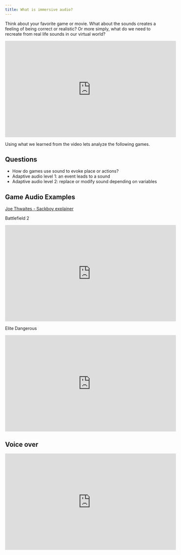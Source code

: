 ```yaml
---
title: What is immersive audio?
---
```


Think about your favorite game or movie. What about the sounds creates a feeling of being correct or realistic? Or more simply, what do we need to recreate from real life sounds in our virtual world?

<!--
Answers: directionality, spatiality, non reapeating, always changing, complexity  
-->


<iframe width="560" height="315" src="https://www.youtube.com/embed/p-FLWabby4Y" title="YouTube video player" frameborder="0" allow="accelerometer; autoplay; clipboard-write; encrypted-media; gyroscope; picture-in-picture" allowfullscreen></iframe>

Using what we learned from the video lets analyze the following games. 

## Questions
* How do games use sound to evoke place or actions? 
* Adaptive audio level 1: an event leads to a sound
    <!-- * What makes footsteps adaptive?
    * What other kind of events do we find in games? -->
* Adaptive audio level 2: replace or modify sound depending on variables 
    <!-- * Footstep sounds change depending on the surface the player is walking on, or the size of the room
    * Race car sounds different going through tunnel, added reverb  -->

## Game Audio Examples 

[Joe Thwaites - Sackboy explainer](https://twitter.com/jaywaters76/status/1372952694852321282)

Battlefield 2
<iframe width="560" height="315" src="https://www.youtube.com/embed/-AxiUMiKGLY" title="YouTube video player" frameborder="0" allow="accelerometer; autoplay; clipboard-write; encrypted-media; gyroscope; picture-in-picture" allowfullscreen></iframe>


Elite Dangerous 
<iframe width="560" height="315" src="https://www.youtube.com/embed/QIgRA00mBlo" title="YouTube video player" frameborder="0" allow="accelerometer; autoplay; clipboard-write; encrypted-media; gyroscope; picture-in-picture" allowfullscreen></iframe>

## Voice over 

<iframe width="560" height="315" src="https://www.youtube.com/embed/FGsbeTV76YI" title="YouTube video player" frameborder="0" allow="accelerometer; autoplay; clipboard-write; encrypted-media; gyroscope; picture-in-picture" allowfullscreen></iframe>